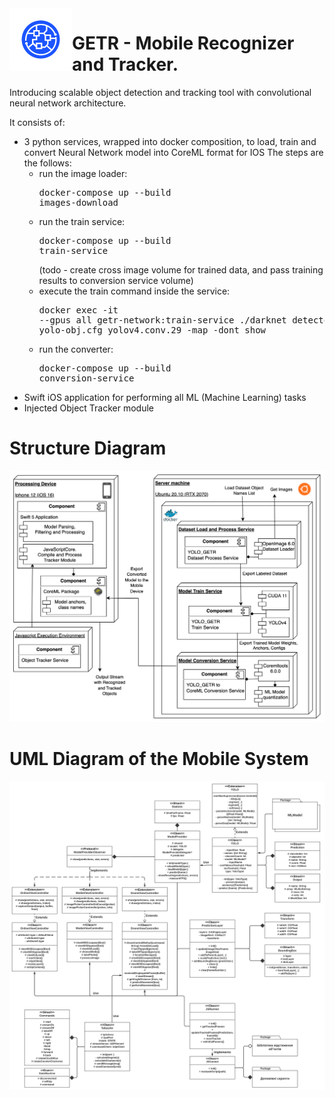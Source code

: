 <img align="left" width="100" height="100" src="yolo_tcar/yolo_tcar/Assets.xcassets/RETR.imageset/RETR.png">

# GETR - Mobile Recognizer and Tracker.

Introducing scalable object detection and tracking tool with convolutional neural network architecture.

It consists of:

- 3 python services, wrapped into docker composition, to load, train and convert Neural Network model into CoreML format for IOS
  The steps are the follows:
  - run the image loader: <pre>docker-compose up --build images-download</pre>
  - run the train service: <pre>docker-compose up --build train-service</pre>
    (todo - create cross image volume for trained data, and pass training results to conversion service volume)
  - execute the train command inside the service: <pre>docker exec -it  --gpus all getr-network:train-service ./darknet detector train obj.data yolo-obj.cfg yolov4.conv.29 -map -dont_show </pre>
  - run the converter: <pre>docker-compose up --build conversion-service</pre>
- Swift iOS application for performing all ML (Machine Learning) tasks
- Injected Object Tracker module

# Structure Diagram

<img src="./assets/structure.png">

# UML Diagram of the Mobile System

<img src="./assets/uml.png">